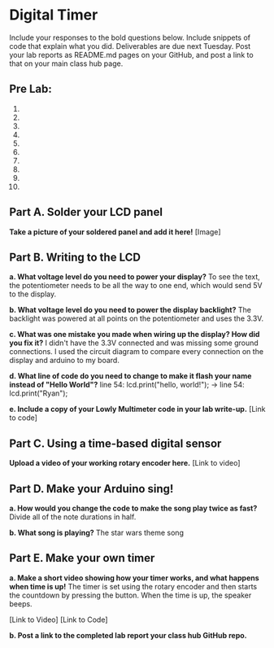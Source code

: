 # Digital Timer
 
Include your responses to the bold questions below. Include snippets of code that explain what you did. Deliverables are due next Tuesday. Post your lab reports as README.md pages on your GitHub, and post a link to that on your main class hub page.

## Pre Lab:
1. 
2.
3.
4.
5.
6.
7.
8.
9.
10.


## Part A. Solder your LCD panel

**Take a picture of your soldered panel and add it here!**
[Image]

## Part B. Writing to the LCD
 
**a. What voltage level do you need to power your display?**
To see the text, the potentiometer needs to be all the way to one end, which would send 5V to the display.

**b. What voltage level do you need to power the display backlight?**
The backlight was powered at all points on the potentiometer and uses the 3.3V.
   
**c. What was one mistake you made when wiring up the display? How did you fix it?**
I didn't have the 3.3V connected and was missing some ground connections. I used the circuit diagram to compare every connection on the display and arduino to my board.

**d. What line of code do you need to change to make it flash your name instead of "Hello World"?**
line 54: lcd.print("hello, world!"); -> line 54: lcd.print("Ryan");
 
**e. Include a copy of your Lowly Multimeter code in your lab write-up.**
[Link to code]

## Part C. Using a time-based digital sensor

**Upload a video of your working rotary encoder here.**
[Link to video]

## Part D. Make your Arduino sing!

**a. How would you change the code to make the song play twice as fast?**
 Divide all of the note durations in half.
 
**b. What song is playing?**
The star wars theme song

## Part E. Make your own timer

**a. Make a short video showing how your timer works, and what happens when time is up!**
The timer is set using the rotary encoder and then starts the countdown by pressing the button. When the time is up, the speaker beeps.

[Link to Video]
[Link to Code]

**b. Post a link to the completed lab report your class hub GitHub repo.**
